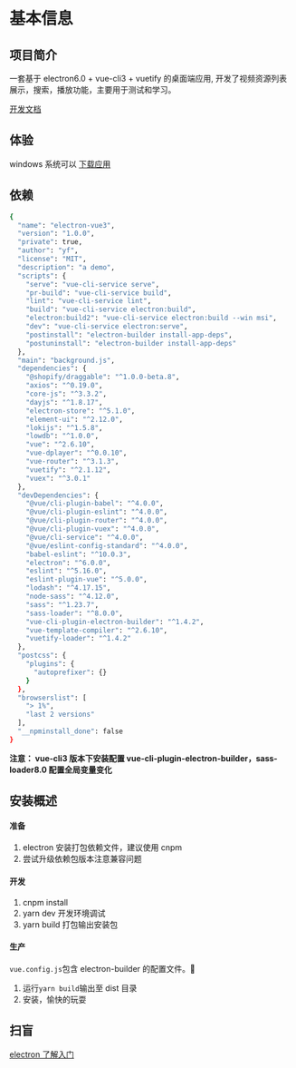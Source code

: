 # 基本信息

## 项目简介

一套基于 electron6.0 + vue-cli3 + vuetify 的桌面端应用, 开发了视频资源列表展示，搜索，播放功能，主要用于测试和学习。

[开发文档](http://doc.wuhou123.cn/)

## 体验

windows 系统可以 [下载应用](https://github.com/wuhou123/electron-videoPlayer/releases)

## 依赖

```bash
{
  "name": "electron-vue3",
  "version": "1.0.0",
  "private": true,
  "author": "yf",
  "license": "MIT",
  "description": "a demo",
  "scripts": {
    "serve": "vue-cli-service serve",
    "pr-build": "vue-cli-service build",
    "lint": "vue-cli-service lint",
    "build": "vue-cli-service electron:build",
    "electron:build2": "vue-cli-service electron:build --win msi",
    "dev": "vue-cli-service electron:serve",
    "postinstall": "electron-builder install-app-deps",
    "postuninstall": "electron-builder install-app-deps"
  },
  "main": "background.js",
  "dependencies": {
    "@shopify/draggable": "^1.0.0-beta.8",
    "axios": "^0.19.0",
    "core-js": "^3.3.2",
    "dayjs": "^1.8.17",
    "electron-store": "^5.1.0",
    "element-ui": "^2.12.0",
    "lokijs": "^1.5.8",
    "lowdb": "^1.0.0",
    "vue": "^2.6.10",
    "vue-dplayer": "^0.0.10",
    "vue-router": "^3.1.3",
    "vuetify": "^2.1.12",
    "vuex": "^3.0.1"
  },
  "devDependencies": {
    "@vue/cli-plugin-babel": "^4.0.0",
    "@vue/cli-plugin-eslint": "^4.0.0",
    "@vue/cli-plugin-router": "^4.0.0",
    "@vue/cli-plugin-vuex": "^4.0.0",
    "@vue/cli-service": "^4.0.0",
    "@vue/eslint-config-standard": "^4.0.0",
    "babel-eslint": "^10.0.3",
    "electron": "^6.0.0",
    "eslint": "^5.16.0",
    "eslint-plugin-vue": "^5.0.0",
    "lodash": "^4.17.15",
    "node-sass": "^4.12.0",
    "sass": "^1.23.7",
    "sass-loader": "^8.0.0",
    "vue-cli-plugin-electron-builder": "^1.4.2",
    "vue-template-compiler": "^2.6.10",
    "vuetify-loader": "^1.4.2"
  },
  "postcss": {
    "plugins": {
      "autoprefixer": {}
    }
  },
  "browserslist": [
    "> 1%",
    "last 2 versions"
  ],
  "__npminstall_done": false
}
```

**注意： vue-cli3 版本下安装配置 vue-cli-plugin-electron-builder，sass-loader8.0 配置全局变量变化**

## 安装概述

#### 准备

1. electron 安装打包依赖文件，建议使用 cnpm
2. 尝试升级依赖包版本注意兼容问题

#### 开发

1. cnpm install
2. yarn dev 开发环境调试
3. yarn build 打包输出安装包

#### 生产

`vue.config.js`包含 electron-builder 的配置文件。

1. 运行`yarn build`输出至 dist 目录
2. 安装，愉快的玩耍

## 扫盲

[electron 了解入门](https://segmentfault.com/a/1190000019426512)
